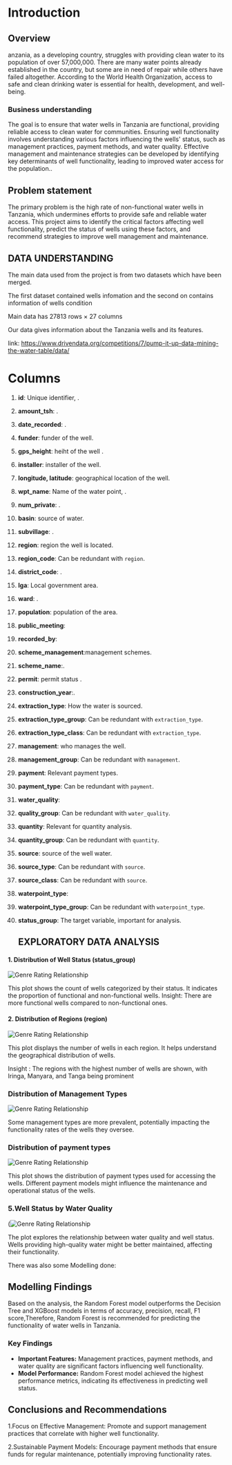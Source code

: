 # Introduction

##  Overview

anzania, as a developing country, struggles with providing clean water to its population of over 57,000,000. There are many water points already established in the country, but some are in need of repair while others have failed altogether. According to the World Health Organization, access to safe and clean drinking water is essential for health, development, and well-being.

### Business understanding

The goal is to ensure that water wells in Tanzania are functional, providing reliable access to clean water for communities. Ensuring well functionality involves understanding various factors influencing the wells' status, such as management practices, payment methods, and water quality. Effective management and maintenance strategies can be developed by identifying key determinants of well functionality, leading to improved water access for the population..


## Problem statement
The primary problem is the high rate of non-functional water wells in Tanzania, which undermines efforts to provide safe and reliable water access. This project aims to identify the critical factors affecting well functionality, predict the status of wells using these factors, and recommend strategies to improve well management and maintenance.

## DATA UNDERSTANDING

The main data used from the project is from two datasets which have been merged.

The first dataset contained wells infomation and the second on contains information of wells condition

Main  data has 27813 rows × 27 columns

Our data gives information about the Tanzania wells and its features.

link: https://www.drivendata.org/competitions/7/pump-it-up-data-mining-the-water-table/data/

# Columns

1. **id**: Unique identifier, .
2. **amount_tsh**: .
3. **date_recorded**: .
4. **funder**:  funder of the  well.
5. **gps_height**: heiht of the well .
6. **installer**: installer of the well.
7. **longitude, latitude**:  geographical location of the well.
8. **wpt_name**: Name of the water point, .
9. **num_private**: .
10. **basin**: source of water.
11. **subvillage**: .
12. **region**: region the well is located.
13. **region_code**: Can be redundant with `region`.
14. **district_code**: .
15. **lga**: Local government area.
16. **ward**: .
17. **population**: population of the area.
18. **public_meeting**: 
19. **recorded_by**: 
20. **scheme_management**:management schemes.
21. **scheme_name**:.
22. **permit**:  permit status .
23. **construction_year**:.
24. **extraction_type**: How the water is sourced.
25. **extraction_type_group**: Can be redundant with `extraction_type`.
26. **extraction_type_class**: Can be redundant with `extraction_type`.
27. **management**: who manages the well.
28. **management_group**: Can be redundant with `management`.
29. **payment**: Relevant  payment types.
30. **payment_type**: Can be redundant with `payment`.
31. **water_quality**: 
32. **quality_group**: Can be redundant with `water_quality`.
33. **quantity**: Relevant for quantity analysis.
34. **quantity_group**: Can be redundant with `quantity`.
35. **source**: source of the well water.
36. **source_type**: Can be redundant with `source`.
37. **source_class**: Can be redundant with `source`.
38. **waterpoint_type**:
39. **waterpoint_type_group**: Can be redundant with `waterpoint_type`.
40. **status_group**: The target variable, important for analysis.

    ## EXPLORATORY DATA  ANALYSIS

#### 1. Distribution of Well Status (status_group)
![Genre Rating Relationship](https://github.com/dennis2440/dsc-phase-3-project/blob/main/files/download%20(8).png)

This plot shows the count of wells categorized by their status. It indicates the proportion of functional and non-functional wells.
Insight: There are more functional wells compared to non-functional ones.


#### 2. Distribution of Regions (region)
![Genre Rating Relationship](https://github.com/dennis2440/dsc-phase-3-project/blob/main/files/download%20(9).png)

This plot displays the number of wells in each region. It helps understand the geographical distribution of wells.

Insight : The regions with the highest number of wells are shown, with Iringa, Manyara, and Tanga being prominent

### Distribution of Management Types
![Genre Rating Relationship](https://github.com/dennis2440/dsc-phase-3-project/blob/main/files/download%20(10).png)

Some management types are more prevalent, potentially impacting the functionality rates of the wells they oversee.

### Distribution of payment types
![Genre Rating Relationship](https://github.com/dennis2440/dsc-phase-3-project/blob/main/files/download%20(11).png)

This plot shows the distribution of payment types used for accessing the wells. Different payment models might influence the maintenance and operational status of the wells.

### 5.Well Status by Water Quality
(![Genre Rating Relationship](https://github.com/dennis2440/dsc-phase-3-project/blob/main/files/download%20(12).png)

The plot explores the relationship between water quality and well status. Wells providing high-quality water might be better maintained, affecting their functionality.

There was also some Modelling done:
## Modelling Findings

Based on the analysis, the Random Forest model outperforms the Decision Tree and XGBoost models in terms of accuracy, precision, recall, F1 score,Therefore, Random Forest is recommended for predicting the functionality of water wells in Tanzania.

### Key Findings

- **Important Features:** Management practices, payment methods, and water quality are significant factors influencing well functionality.
- **Model Performance:** Random Forest model achieved the highest performance metrics, indicating its effectiveness in predicting well status.

## Conclusions and Recommendations
1.Focus on Effective Management: Promote and support management practices that correlate with higher well functionality.

2.Sustainable Payment Models: Encourage payment methods that ensure funds for regular maintenance, potentially improving functionality rates.
